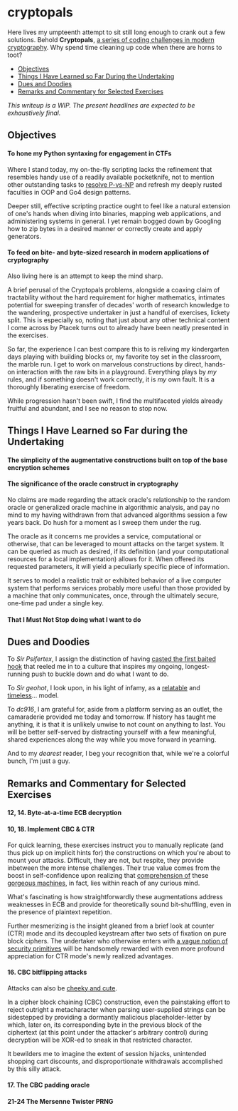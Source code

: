 # cryptopals

Here lives my umpteenth attempt to sit still long enough to crank out a few solutions. Behold __Cryptopals__, [a series of coding challenges in modern cryptography](https://blog.pinboard.in/2013/04/the_matasano_crypto_challenges/). Why spend time cleaning up code when there are horns to toot?

- [ Objectives ](#objectives)
- [ Things I Have Learned so Far During the Undertaking ](#learned)
- [ Dues and Doodies ](#doodie)
- [ Remarks and Commentary for Selected Exercises ](#remarks)

_This writeup is a WIP. The present headlines are expected to be exhaustively final._

<a name="objectives"></a>
## Objectives

#### To hone my Python syntaxing for engagement in CTFs

Where I stand today, my on-the-fly scripting lacks the refinement that resembles handy use of a readily available pocketknife, not to mention other outstanding tasks to [resolve P-vs-NP](https://www.youtube.com/watch?v=wf-BqAjZb8M&t=12m46s) and refresh my deeply rusted faculties in OOP and Go4 design patterns.

Deeper still, effective scripting practice ought to feel like a natural extension of one's hands when diving into binaries, mapping web applications, and administering systems in general. I yet remain bogged down by Googling how to zip bytes in a desired manner or correctly create and apply generators.

#### To feed on bite- and byte-sized research in modern applications of cryptography

Also living here is an attempt to keep the mind sharp.

A brief perusal of the Cryptopals problems, alongside a coaxing claim of tractability without the hard requirement for higher mathematics, intimates potential for sweeping transfer of decades' worth of research knowledge to the wandering, prospective undertaker in just a handful of exercises, lickety split. This is especially so, noting that just about any other technical content I come across by Ptacek turns out to already have been neatly presented in the exercises.

So far, the experience I can best compare this to is reliving my kindergarten days playing with building blocks or, my favorite toy set in the classroom, the marble run. I get to work on marvelous constructions by direct, hands-on interaction with the raw bits in a playground. Everything plays by _my_ rules, and if something doesn't work correctly, it is _my_ own fault. It is a thoroughly liberating exercise of freedom.

While progression hasn't been swift, I find the multifaceted yields already fruitful and abundant, and I see no reason to stop now. 

<a name="learned"></a>
## Things I Have Learned so Far during the Undertaking

#### The simplicity of the augmentative constructions built on top of the base encryption schemes

#### The significance of the oracle construct in cryptography

No claims are made regarding the attack oracle's relationship to the random oracle or generalized oracle machine in algorithmic analysis, and pay no mind to my having withdrawn from that advanced algorithms session a few years back. Do hush for a moment as I sweep them under the rug.

The oracle as it concerns me provides a service, computational or otherwise, that can be leveraged to mount attacks on the target system. It can be queried as much as desired, if its definition (and your computational resources for a local implementation) allows for it. When offered its requested parameters, it will yield a peculiarly specific piece of information.

It serves to model a realistic trait or exhibited behavior of a live computer system that performs services probably more useful than those provided by a machine that only communicates, once, through the ultimately secure, one-time pad under a single key.

#### That I Must Not Stop doing what I want to do

<a name="doodie"></a>
## Dues and Doodies

To _Sir Psifertex_, I assign the distinction of having [casted the first baited hook](https://www.youtube.com/watch?v=okPWY0FeUoU&t=4m34s) that reeled me in to a culture that inspires my ongoing, longest-running push to buckle down and do what I want to do.

To _Sir geohot_, I look upon, in his light of infamy, as a [relatable](https://www.youtube.com/watch?v=AerjS7PTNYs&t=6m42s) and [timeless](https://www.youtube.com/watch?v=eGl6kpSajag&t=11m16s)... model.

To _dc916_, I am grateful for, aside from a platform serving as an outlet, the camaraderie provided me today and tomorrow. If history has taught me anything, it is that it is unlikely unwise to not count on anything to last. You will be better self-served by distracting yourself with a few meaningful, shared experiences along the way while you move forward in yearning.

And to my _dearest_ reader, I beg your recognition that, while we're a colorful bunch, I'm just a guy.

<a name="remarks"></a>
## Remarks and Commentary for Selected Exercises

#### 12, 14. Byte-at-a-time ECB decryption

#### 10, 18. Implement CBC & CTR

For quick learning, these exercises instruct you to manually replicate (and thus pick up on implicit hints for) the constructions on which you're about to mount your attacks. Difficult, they are not, but respite, they provide inbetween the more intense challenges. Their true value comes from the boost in self-confidence upon realizing that [comprehension of](https://en.wikipedia.org/wiki/Block_cipher_mode_of_operation#CBC) these [gorgeous machines](https://en.wikipedia.org/wiki/Block_cipher_mode_of_operation#CTR), in fact, lies within reach of any curious mind.

What's fascinating is how straightforwardly these augmentations address weaknesses in ECB and provide for theoretically sound bit-shuffling, even in the presence of plaintext repetition.

Further mesmerizing is the insight gleaned from a brief look at counter (CTR) mode and its decoupled keystream after two sets of fixation on pure block ciphers. The undertaker who otherwise enters with [a vague notion of security primitives](https://www.coursera.org/learn/crypto) will be handsomely rewarded with even more profound appreciation for CTR mode's newly realized advantages.

#### 16. CBC bitflipping attacks

Attacks can also be [cheeky and cute](https://www.coursera.org/lecture/crypto/attacking-non-atomic-decryption-mtJS8).

In a cipher block chaining (CBC) construction, even the painstaking effort to reject outright a metacharacter when parsing user-supplied strings can be sidestepped by providing a dormantly malicious placeholder-letter by which, later on, its corresponding byte in the previous block of the ciphertext (at this point under the attacker's arbitrary control) during decryption will be XOR-ed to sneak in that restricted character.

It bewilders me to imagine the extent of session hijacks, unintended shopping cart discounts, and disproportionate withdrawals accomplished by this silly attack.

#### 17. The CBC padding oracle

#### 21-24 The Mersenne Twister PRNG
